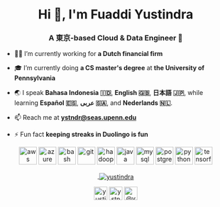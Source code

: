 <h1 align="center">Hi 👋, I'm Fuaddi Yustindra</h1>
<h3 align="center">A 東京-based Cloud & Data Engineer 👷</h3>

- 👨‍💻 I’m currently working for **a Dutch financial firm**

- 🎓 I’m currently doing **a CS master's degree** at **the University of Pennsylvania**

- 🌏 I speak **Bahasa Indonesia 🇮🇩**, **English 🇬🇧**, **日本語 🇯🇵**, while learning **Español 🇪🇸**, **عربى 🇸🇦**, and **Nederlands 🇳🇱**. 

- 📫 Reach me at **ystndr@seas.upenn.edu**

- ⚡ Fun fact **keeping streaks in Duolingo is fun**

<p align="center"><img src="https://devicons.github.io/devicon/devicon.git/icons/amazonwebservices/amazonwebservices-original-wordmark.svg" alt="aws" width="40" height="40"/> <img src="https://www.vectorlogo.zone/logos/microsoft_azure/microsoft_azure-icon.svg" alt="azure" width="40" height="40"/> <img src="https://www.vectorlogo.zone/logos/gnu_bash/gnu_bash-icon.svg" alt="bash" width="40" height="40"/> <img src="https://www.vectorlogo.zone/logos/git-scm/git-scm-icon.svg" alt="git" width="40" height="40"/> <img src="https://www.vectorlogo.zone/logos/apache_hadoop/apache_hadoop-icon.svg" alt="hadoop" width="40" height="40"/> <img src="https://devicons.github.io/devicon/devicon.git/icons/java/java-original-wordmark.svg" alt="java" width="40" height="40"/> <img src="https://devicons.github.io/devicon/devicon.git/icons/mysql/mysql-original-wordmark.svg" alt="mysql" width="40" height="40"/> <img src="https://devicons.github.io/devicon/devicon.git/icons/postgresql/postgresql-original-wordmark.svg" alt="postgresql" width="40" height="40"/> <img src="https://devicons.github.io/devicon/devicon.git/icons/python/python-original.svg" alt="python" width="40" height="40"/> <img src="https://www.vectorlogo.zone/logos/tensorflow/tensorflow-icon.svg" alt="tensorflow" width="40" height="40"/></p>

<p align="center">
  <a href="https://github.com/yustindra/yustindra">
  &nbsp;<img align="center" src="https://github-readme-stats.vercel.app/api?username=yustindra&show_icons=true&count_private=true&theme=algolia" alt="yustindra" />
  </a>
</p>

<p align="center">
<a href="https://linkedin.com/in/yustindra" target="blank"><img align="center" src="https://cdn.jsdelivr.net/npm/simple-icons@3.0.1/icons/linkedin.svg" alt="yustindra" height="30" width="30" /></a>
<a href="https://fb.com/ystndr" target="blank"><img align="center" src="https://cdn.jsdelivr.net/npm/simple-icons@3.0.1/icons/facebook.svg" alt="ystndr" height="30" width="30" /></a>
<a href="https://medium.com/@yustindra" target="blank"><img align="center" src="https://cdn.jsdelivr.net/npm/simple-icons@3.0.1/icons/medium.svg" alt="@yustindra" height="30" width="30" /></a>
</p>
